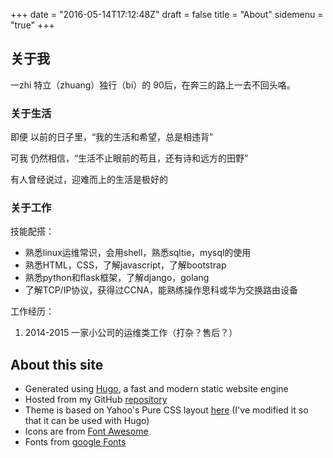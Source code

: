 +++
date = "2016-05-14T17:12:48Z"
draft = false
title = "About"
sidemenu = "true"
+++

## 关于我

一zhi 特立（zhuang）独行（bi）的 90后，在奔三的路上一去不回头咯。


### 关于生活

即便 以前的日子里，“我的生活和希望，总是相违背”

可我 仍然相信，“生活不止眼前的苟且，还有诗和远方的田野”

有人曾经说过，迎难而上的生活是极好的

### 关于工作

技能配搭：

+ 熟悉linux运维常识，会用shell，熟悉sqltie，mysql的使用
+ 熟悉HTML，CSS，了解javascript，了解bootstrap
+ 熟悉python和flask框架，了解django，golang
+ 了解TCP/IP协议，获得过CCNA，能熟练操作思科或华为交换路由设备

工作经历：

1. 2014-2015 一家小公司的运维类工作（打杂？售后？）


## About this site

- Generated using [Hugo](//gohugo.io), a fast and modern static website engine
- Hosted from my GitHub [repository](//github.com/istory85/miantiao.ml)
- Theme is based on Yahoo's Pure CSS layout [here](//purecss.io/layouts/side-menu/) (I've modified it so that it can be used with Hugo)
- Icons are from [Font Awesome](//fontawesome.io/)
- Fonts from [google Fonts](//www.googleapis.com/)
